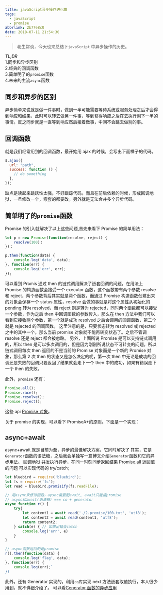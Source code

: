 ```yaml
---
title: javaScript异步操作进化曲
tags:
  - javaScript
  - promise
abbrlink: 2b77e8c0
date: 2018-07-11 21:54:30
---
```


> 老生常谈，今天也来总结下`javaScript` 中异步操作的历史。

_TL;DR_  
1.同步和异步区别  
2.经典的回调函数  
3.简单明了的`promise`函数  
4.未来的主流`async`函数

## 同步和异步的区别

异步简单来说就是做一件事时，做到一半可能需要等待系统或服务处理之后才会得到响应和结果，此时可以转去做另一件事，等到获得响应之后在去执行剩下一半的事情。反之同步就是一直等到响应然后接着做事，中间不会跳去做别的事。

## 回调函数

就是我们经常用到的回调函数，最开始用 ajax 的时候，会写出下面样子的代码。

```javascript
$.ajax({
  url: "path",
  success: function () {
    // do something
  },
});
```

缺点是读起来跳跃性太强，不好跟踪代码。而且在前后依赖的时候，形成回调地狱，一旦修改一个，嵌套的都要改。另外就是无法合并多个异步代码。

## 简单明了的`promise`函数

Promise 的引入就解决了以上这些问题,首先来看下 Promise 的简单用法：

```javascript
let p = new Promise(function(resolve, reject) {
    resolve(100)；
})；

p.then(function(data) {
    console.log('data', data);
}, function(err) {
    console.log('err', err);
});

```

可以看到 Promis 通过 then 的链式调用解决了嵌套回调的问题，在用法上 Promise 的构造函数会接受一个 executor 函数，这个函数带有两个参数 resolve 和 reject，两个参数背后其实就是两个函数，而通过 Promise 构造函数创建出来的对象会保存一个 status 属性，resolve 会做的事就是将这个属性从初始化的 pending 转为 resolved，而 reject 则是转为 rejected，同时两个函数都可以接受一个参数，作为之后 then 中回调函数的参数传入，那么在 then 方法中我们可以看到它接收两个参数，第一个就是成功 resolved 之后会调用的回调函数，第二个就是 rejected 的回调函数。
这里注意的是，只要状态转为 resolved 或 rejected 之中的其中一个，那么当前 promise 对象就不能再转变状态了。之后不管调 resolve 还是 reject 都会被忽略。
另外，上面所说 Promise 是可以支持链式调用的，所以 then 是可以多次调用的，但是因为刚刚所说状态不可转变的问题，所以链式调用每次 then 返回的不是当前的 Promise 对象而是一个新的 Promise 对象，那么第 2 次 then 的状态又是怎么决定的呢，第一次 then 中无论是成功的回调还是失败的回调只要返回了结果就会走下一个 then 中的成功，如果有错误走下一个 then 的失败。

此外，`promise` 还有：

```javascript
Promise.all();
Promise.race();
Promise.resolve();
Promise.reject();
```

这些 api
[Promise 对象](http://es6.ruanyifeng.com/#docs/promise)。

关于 promise 的实现，可以看下 PromiseA+的原则。下面是一个实现：

<!-- Get UTF-8 Size (ANSI C) -->
<!-- Begin -->
<script src="https://gist.github.com/zzz1220/5fad2985f43f235ed59702b805a7d824.js"></script>
<!-- End -->

## async+await

async+await 就是目前为至，异步的最佳解决方案，它同时解决了
其实，它是`Generator`函数的语法糖，之后我会单独写一篇博文介绍`Generator`函数和它的异步用法。
回调地狱
并发执行异步，在同一时刻同步返回结果 Promise.all
返回值的问题
可以实现代码的 try/catch;

```javascript
let bluebird = require('bluebird');
let fs = require('fs');
let read = bluebird.promisify(fs.readFile);

// 用async来修饰函数，aysnc需要配await, await只能接promise
// async和await(语法糖) === co + generator
async function r() {
    try{
        let content1 = await read('./2.promise/100.txt', 'utf8');
        let content2 = await read(content1, 'utf8');
        return content2;
    } catch(e) { // 如果出错会catch
        console.log('err', e)
    }
}

// async函数返回的是promise
r().then(function(data) {
    console.log('flag', data);
}, function(err) {
    console.log(err);`
})

```

此外，还有 Generator 实现的，利用`co`库实现 next 方法嵌套取值执行，本人很少用到，就不详细介绍了。
可以看[Generator 函数的异步应用](http://es6.ruanyifeng.com/#docs/generator-async)
